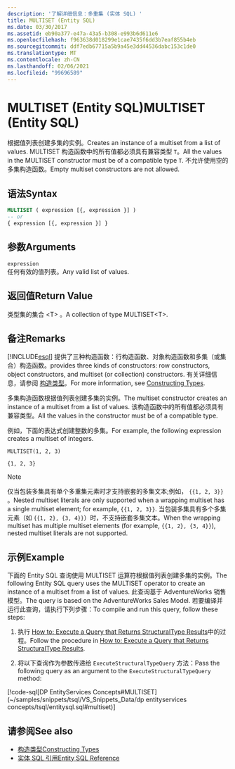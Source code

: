 ```yaml
---
description: '了解详细信息：多重集 (实体 SQL) '
title: MULTISET (Entity SQL)
ms.date: 03/30/2017
ms.assetid: eb90a377-e47a-43a5-b308-e993b6d611e6
ms.openlocfilehash: f963638d018299e1cae7435f6dd3b7eaf855b4eb
ms.sourcegitcommit: ddf7edb67715a5b9a45e3dd44536dabc153c1de0
ms.translationtype: MT
ms.contentlocale: zh-CN
ms.lasthandoff: 02/06/2021
ms.locfileid: "99696589"
---
```

# <a name="multiset-entity-sql"></a><span data-ttu-id="f347d-103">MULTISET (Entity SQL)</span><span class="sxs-lookup"><span data-stu-id="f347d-103">MULTISET (Entity SQL)</span></span>

<span data-ttu-id="f347d-104">根据值列表创建多集的实例。</span><span class="sxs-lookup"><span data-stu-id="f347d-104">Creates an instance of a multiset from a list of values.</span></span> <span data-ttu-id="f347d-105">MULTISET 构造函数中的所有值都必须具有兼容类型 `T`。</span><span class="sxs-lookup"><span data-stu-id="f347d-105">All the values in the MULTISET constructor must be of a compatible type `T`.</span></span> <span data-ttu-id="f347d-106">不允许使用空的多集构造函数。</span><span class="sxs-lookup"><span data-stu-id="f347d-106">Empty multiset constructors are not allowed.</span></span>

## <a name="syntax"></a><span data-ttu-id="f347d-107">语法</span><span class="sxs-lookup"><span data-stu-id="f347d-107">Syntax</span></span>

```sql
MULTISET ( expression [{, expression }] )
-- or
{ expression [{, expression }] }
```

## <a name="arguments"></a><span data-ttu-id="f347d-108">参数</span><span class="sxs-lookup"><span data-stu-id="f347d-108">Arguments</span></span>

`expression`  
 <span data-ttu-id="f347d-109">任何有效的值列表。</span><span class="sxs-lookup"><span data-stu-id="f347d-109">Any valid list of values.</span></span>

## <a name="return-value"></a><span data-ttu-id="f347d-110">返回值</span><span class="sxs-lookup"><span data-stu-id="f347d-110">Return Value</span></span>

<span data-ttu-id="f347d-111">类型集的集合 \<T> 。</span><span class="sxs-lookup"><span data-stu-id="f347d-111">A collection of type MULTISET\<T>.</span></span>

## <a name="remarks"></a><span data-ttu-id="f347d-112">备注</span><span class="sxs-lookup"><span data-stu-id="f347d-112">Remarks</span></span>

<!-- markdownlint-disable DOCSMD001 -->

[!INCLUDE[esql](../../../../../../includes/esql-md.md)] <span data-ttu-id="f347d-113">提供了三种构造函数：行构造函数、对象构造函数和多集（或集合）构造函数。</span><span class="sxs-lookup"><span data-stu-id="f347d-113">provides three kinds of constructors: row constructors, object constructors, and multiset (or collection) constructors.</span></span> <span data-ttu-id="f347d-114">有关详细信息，请参阅 [构造类型](constructing-types-entity-sql.md)。</span><span class="sxs-lookup"><span data-stu-id="f347d-114">For more information, see [Constructing Types](constructing-types-entity-sql.md).</span></span>

<span data-ttu-id="f347d-115">多集构造函数根据值列表创建多集的实例。</span><span class="sxs-lookup"><span data-stu-id="f347d-115">The multiset constructor creates an instance of a multiset from a list of values.</span></span> <span data-ttu-id="f347d-116">该构造函数中的所有值都必须具有兼容类型。</span><span class="sxs-lookup"><span data-stu-id="f347d-116">All the values in the constructor must be of a compatible type.</span></span>

<span data-ttu-id="f347d-117">例如，下面的表达式创建整数的多集。</span><span class="sxs-lookup"><span data-stu-id="f347d-117">For example, the following expression creates a multiset of integers.</span></span>

`MULTISET(1, 2, 3)`

`{1, 2, 3}`

> [!NOTE]
> <span data-ttu-id="f347d-118">仅当包装多集具有单个多重集元素时才支持嵌套的多集文本;例如， `{{1, 2, 3}}` 。</span><span class="sxs-lookup"><span data-stu-id="f347d-118">Nested multiset literals are only supported when a wrapping multiset has a single multiset element; for example, `{{1, 2, 3}}`.</span></span> <span data-ttu-id="f347d-119">当包装多集具有多个多集元素（如 `{{1, 2}, {3, 4}}`）时，不支持嵌套多集文本。</span><span class="sxs-lookup"><span data-stu-id="f347d-119">When the wrapping multiset has multiple multiset elements (for example, `{{1, 2}, {3, 4}}`), nested multiset literals are not supported.</span></span>

## <a name="example"></a><span data-ttu-id="f347d-120">示例</span><span class="sxs-lookup"><span data-stu-id="f347d-120">Example</span></span>

<span data-ttu-id="f347d-121">下面的 Entity SQL 查询使用 MULTISET 运算符根据值列表创建多集的实例。</span><span class="sxs-lookup"><span data-stu-id="f347d-121">The following Entity SQL query uses the MULTISET operator to create an instance of a multiset from a list of values.</span></span> <span data-ttu-id="f347d-122">此查询基于 AdventureWorks 销售模型。</span><span class="sxs-lookup"><span data-stu-id="f347d-122">The query is based on the AdventureWorks Sales Model.</span></span> <span data-ttu-id="f347d-123">若要编译并运行此查询，请执行下列步骤：</span><span class="sxs-lookup"><span data-stu-id="f347d-123">To compile and run this query, follow these steps:</span></span>

1. <span data-ttu-id="f347d-124">执行 [How to: Execute a Query that Returns StructuralType Results](../how-to-execute-a-query-that-returns-structuraltype-results.md)中的过程。</span><span class="sxs-lookup"><span data-stu-id="f347d-124">Follow the procedure in [How to: Execute a Query that Returns StructuralType Results](../how-to-execute-a-query-that-returns-structuraltype-results.md).</span></span>

2. <span data-ttu-id="f347d-125">将以下查询作为参数传递给 `ExecuteStructuralTypeQuery` 方法：</span><span class="sxs-lookup"><span data-stu-id="f347d-125">Pass the following query as an argument to the `ExecuteStructuralTypeQuery` method:</span></span>

[!code-sql[DP EntityServices Concepts#MULTISET](~/samples/snippets/tsql/VS_Snippets_Data/dp entityservices concepts/tsql/entitysql.sql#multiset)]

## <a name="see-also"></a><span data-ttu-id="f347d-126">请参阅</span><span class="sxs-lookup"><span data-stu-id="f347d-126">See also</span></span>

- [<span data-ttu-id="f347d-127">构造类型</span><span class="sxs-lookup"><span data-stu-id="f347d-127">Constructing Types</span></span>](constructing-types-entity-sql.md)
- [<span data-ttu-id="f347d-128">实体 SQL 引用</span><span class="sxs-lookup"><span data-stu-id="f347d-128">Entity SQL Reference</span></span>](entity-sql-reference.md)
